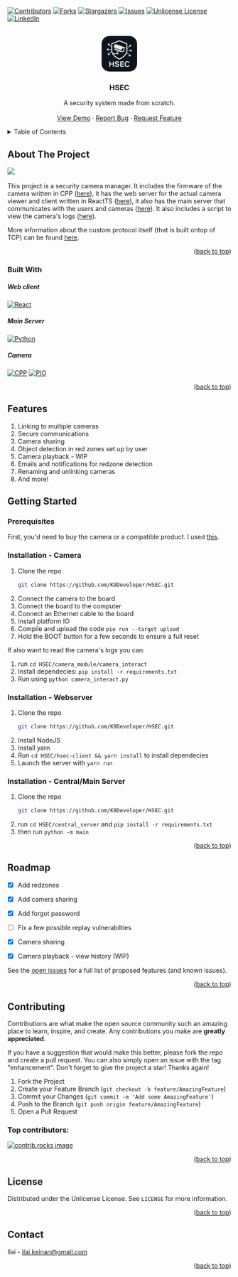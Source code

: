 <!-- Improved compatibility of back to top link: See: https://github.com/K9Developer/Cubicle/pull/73 -->
<a id="readme-top"></a>
<!--
*** Thanks for checking out the Best-README-Template. If you have a suggestion
*** that would make this better, please fork the repo and create a pull request
*** or simply open an issue with the tag "enhancement".
*** Don't forget to give the project a star!
*** Thanks again! Now go create something AMAZING! :D
-->



<!-- PROJECT SHIELDS -->
<!--
*** I'm using markdown "reference style" links for readability.
*** Reference links are enclosed in brackets [ ] instead of parentheses ( ).
*** See the bottom of this document for the declaration of the reference variables
*** for contributors-url, forks-url, etc. This is an optional, concise syntax you may use.
*** https://www.markdownguide.org/basic-syntax/#reference-style-links
-->
[![Contributors][contributors-shield]][contributors-url]
[![Forks][forks-shield]][forks-url]
[![Stargazers][stars-shield]][stars-url]
[![Issues][issues-shield]][issues-url]
[![Unlicense License][license-shield]][license-url]
[![LinkedIn][linkedin-shield]][linkedin-url]



<!-- PROJECT LOGO -->
<br />
<div align="center">
  <a href="https://github.com/K9Developer/Cubicle">
    <img src="assets/hsec.png" alt="Logo" width="80" height="80">
  </a>

  <h3 align="center">HSEC</h3>

  <p align="center">
    A security system made from scratch.
    <br />
    <br />
    <a href="https://youtu.be/8Xbfi7PUUHs">View Demo</a>
    &middot;
    <a href="https://github.com/K9Developer/Cubicle/issues/new">Report Bug</a>
    &middot;
    <a href="https://github.com/K9Developer/Cubicle/issues/new">Request Feature</a>
  </p>
</div>



<!-- TABLE OF CONTENTS -->
<details>
  <summary>Table of Contents</summary>
  <ol>
    <li>
      <a href="#about-the-project">About The Project</a>
      <ul>
        <li><a href="#built-with">Built With</a></li>
      </ul>
    </li>
    <li>
      <a href="#getting-started">Getting Started</a>
      <ul>
        <li><a href="#prerequisites">Prerequisites</a></li>
        <li><a href="#installation">Installation</a></li>
      </ul>
    </li>
    <li><a href="#usage">Usage</a></li>
    <li><a href="#roadmap">Roadmap</a></li>
    <li><a href="#contributing">Contributing</a></li>
    <li><a href="#license">License</a></li>
    <li><a href="#contact">Contact</a></li>
    <li><a href="#acknowledgments">Acknowledgments</a></li>
  </ol>
</details>



<!-- ABOUT THE PROJECT -->
## About The Project

<img src="https://socialify.git.ci/K9Developer/HSEC/image?name=1&owner=1&stargazers=1&theme=Dark">

This project is a security camera manager. It includes the firmware of the camera written in CPP ([here](https://github.com/K9Developer/HSEC/tree/master/camera_module/camera)), it has the web server for the actual camera viewer and client written in ReactTS ([here](https://github.com/K9Developer/HSEC/tree/master/hsec-client)), it also has the main server that communicates with the users and cameras ([here](https://github.com/K9Developer/HSEC/tree/master/central_server)). It also includes a script to view the camera's logs ([here](https://github.com/K9Developer/HSEC/tree/master/camera_module/camera_interact)).

More information about the custom protocol itself (that is built ontop of TCP) can be found [here](https://github.com/K9Developer/HSEC/blob/master/README.pdf).
<p align="right">(<a href="#readme-top">back to top</a>)</p>



### Built With

##### Web client
[![React][React-ico]][React-url]

##### Main Server
[![Python][Python-ico]][Python-url]

##### Camera
[![CPP][CPP-ico]][CPP-url]
[![PIO][PIO-ico]][PIO-url]



<p align="right">(<a href="#readme-top">back to top</a>)</p>


## Features
1. Linking to multiple cameras
2. Secure communications
3. Camera sharing
4. Object detection in red zones set up by user
5. Camera playback - WIP
6. Emails and notifications for redzone detection
7. Renaming and unlinking cameras
8. And more!


<!-- GETTING STARTED -->
## Getting Started

### Prerequisites

First, you'd need to buy the camera or a compatible product. I used [this](https://www.waveshare.com/wiki/ESP32-S3-ETH).

### Installation - Camera

1. Clone the repo
   ```sh
   git clone https://github.com/K9Developer/HSEC.git
   ```
2. Connect the camera to the board
3. Connect the board to the computer
4. Connect an Ethernet cable to the board
5. Install platform IO
6. Compile and upload the code `pio run --target upload`
7. Hold the BOOT button for a few seconds to ensure a full reset

If also want to read the camera's logs you can:
1. run `cd HSEC/camera_module/camera_interact`
2. Install dependecies: `pip install -r requirements.txt`
3. Run using `python camera_interact.py`

### Installation - Webserver

1. Clone the repo
   ```sh
   git clone https://github.com/K9Developer/HSEC.git
   ```
2. Install NodeJS
3. Install yarn
4. Run `cd HSEC/hsec-client && yarn install` to install dependecies
5. Launch the server with `yarn run`

### Installation - Central/Main Server

1. Clone the repo
   ```sh
   git clone https://github.com/K9Developer/HSEC.git
   ```
2. run `cd HSEC/central_server` and `pip install -r requirements.txt`
3. then run `python -m main`

<p align="right">(<a href="#readme-top">back to top</a>)</p>


<!-- ROADMAP -->
## Roadmap

- [x] Add redzones
- [x] Add camera sharing
- [x] Add forgot password
- [ ] Fix a few possible replay vulnerabilties
- [x] Camera sharing
- [x] Camera playback - view history (WIP)


See the [open issues](https://github.com/K9Developer/Cubicle/issues) for a full list of proposed features (and known issues).

<p align="right">(<a href="#readme-top">back to top</a>)</p>



<!-- CONTRIBUTING -->
## Contributing

Contributions are what make the open source community such an amazing place to learn, inspire, and create. Any contributions you make are **greatly appreciated**.

If you have a suggestion that would make this better, please fork the repo and create a pull request. You can also simply open an issue with the tag "enhancement".
Don't forget to give the project a star! Thanks again!

1. Fork the Project
2. Create your Feature Branch (`git checkout -b feature/AmazingFeature`)
3. Commit your Changes (`git commit -m 'Add some AmazingFeature'`)
4. Push to the Branch (`git push origin feature/AmazingFeature`)
5. Open a Pull Request

### Top contributors:

<a href="https://github.com/K9Developer/Cubicle/graphs/contributors">
  <img src="https://contrib.rocks/image?repo=K9Developer/Cubicle" alt="contrib.rocks image" />
</a>

<p align="right">(<a href="#readme-top">back to top</a>)</p>



<!-- LICENSE -->
## License

Distributed under the Unlicense License. See `LICENSE` for more information.

<p align="right">(<a href="#readme-top">back to top</a>)</p>



<!-- CONTACT -->
## Contact

Ilai - ilai.keinan@gmail.com

<p align="right">(<a href="#readme-top">back to top</a>)</p>



<!-- MARKDOWN LINKS & IMAGES -->
<!-- https://www.markdownguide.org/basic-syntax/#reference-style-links -->
[contributors-shield]: https://img.shields.io/github/contributors/K9Developer/Cubicle.svg?style=for-the-badge
[contributors-url]: https://github.com/K9Developer/Cubicle/graphs/contributors
[forks-shield]: https://img.shields.io/github/forks/K9Developer/Cubicle.svg?style=for-the-badge
[forks-url]: https://github.com/K9Developer/Cubicle/network/members
[stars-shield]: https://img.shields.io/github/stars/K9Developer/Cubicle.svg?style=for-the-badge
[stars-url]: https://github.com/K9Developer/Cubicle/stargazers
[issues-shield]: https://img.shields.io/github/issues/K9Developer/Cubicle.svg?style=for-the-badge
[issues-url]: https://github.com/K9Developer/Cubicle/issues
[license-shield]: https://img.shields.io/github/license/K9Developer/Cubicle.svg?style=for-the-badge
[license-url]: https://github.com/K9Developer/Cubicle/blob/master/LICENSE.txt
[linkedin-shield]: https://img.shields.io/badge/-LinkedIn-black.svg?style=for-the-badge&logo=linkedin&colorB=555
[linkedin-url]: https://linkedin.com/in/othneildrew
[product-screenshot]: images/screenshot.png


[React-url]: https://reactjs.org/
[Python-url]: https://www.python.org/
[PIO-url]: https://platformio.org/
[CPP-url]: https://cplusplus.com/


[React-ico]: https://img.shields.io/badge/React-20232A?style=for-the-badge&logo=react&logoColor=61DAFB
[Python-ico]: https://img.shields.io/badge/Python-20232A?style=for-the-badge&logo=python&logoColor=61DAFB
[PIO-ico]: https://img.shields.io/badge/Platformio-20232A?style=for-the-badge&logo=platformio&logoColor=61DAFB
[CPP-ico]: https://img.shields.io/badge/C++-20232A?style=for-the-badge&logo=cplusplus&logoColor=61DAFB

